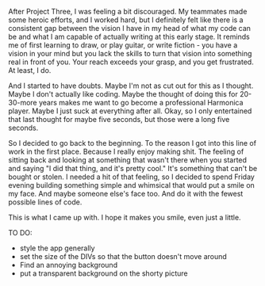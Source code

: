 After Project Three, I was feeling a bit discouraged. My teammates made some heroic efforts, and I worked hard, but I definitely felt like there is a consistent gap between the vision I have in my head of what my code can be and what I am capable of actually writing at this early stage. It reminds me of first learning to draw, or play guitar, or write fiction - you have a vision in your mind but you lack the skills to turn that vision into something real in front of you. Your reach exceeds your grasp, and you get frustrated. At least, I do.

And I started to have doubts. Maybe I'm not as cut out for this as I thought. Maybe I don't actually like coding. Maybe the thought of doing this for 20-30-more years makes me want to go become a professional Harmonica player. Maybe I just suck at everything after all. Okay, so I only entertained that last thought for maybe five seconds, but those were a long five seconds.

So I decided to go back to the beginning. To the reason I got into this line of work in the first place. Because I really enjoy making shit. The feeling of sitting back and looking at something that wasn't there when you started and saying "I did that thing, and it's pretty cool." It's something that can't be bought or stolen. I needed a hit of that feeling, so I decided to spend Friday evening building something simple and whimsical that would put a smile on my face. And maybe someone else's face too. And do it with the fewest possible lines of code.

This is what I came up with. I hope it makes you smile, even just a little.

TO DO:

* style the app generally
* set the size of the DIVs so that the button doesn't move around
* Find an annoying background
* put a transparent background on the shorty picture
